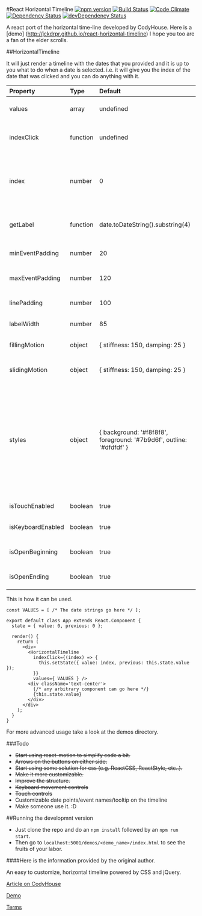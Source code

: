 #React Horizontal Timeline
[![npm version](https://badge.fury.io/js/react-horizontal-timeline.svg)](https://badge.fury.io/js/react-horizontal-timeline)
[![Build Status](https://travis-ci.org/jckdrpr/react-horizontal-timeline.svg?branch=master)](https://travis-ci.org/jckdrpr/react-horizontal-timeline)
[![Code Climate](https://codeclimate.com/github/jckdrpr/react-horizontal-timeline/badges/gpa.svg)](https://codeclimate.com/github/jckdrpr/react-horizontal-timeline)
[![Dependency Status](https://david-dm.org/jckdrpr/react-horizontal-timeline.svg)](https://david-dm.org/jckdrpr/react-horizontal-timeline)
[![devDependency Status](https://david-dm.org/jckdrpr/react-horizontal-timeline/dev-status.svg)](https://david-dm.org/jckdrpr/react-horizontal-timeline#info=devDependencies)

A react port of the horizontal time-line developed by CodyHouse.
Here is a [demo] (http://jckdrpr.github.io/react-horizontal-timeline) I hope you too are a fan of the elder scrolls.

##HorizontalTimeline

It will just render a timeline with the dates that you provided and it is up to you what to do when a date is selected. i.e. it will give you the index of the date that was clicked and you can do anything with it.

Property	         |	Type   	     |	Default	                      |	Description
:------------------|:--------------|:-------------------------------|:--------------------------------
 values            | array         | undefined                      | **sorted** array of dates (format:**mm/dd/yyyy**) (**required**)
 indexClick        | function      | undefined                      | function that takes the index of the array as argument (**required**)
 index             | number        | 0                              | the index of the selected date (useful if you want to control the selected date from outside like in case of react-swipeable-views)
 getLabel          | function      | date.toDateString().substring(4) |  A function to calculate the label of the event based on the date of the event
 minEventPadding   | number        | 20                             | The minimum padding between two event labels
 maxEventPadding   | number        | 120                            | The maximum padding between two event labels
 linePadding       | number        | 100                            | Padding used at the start and end of the timeline
 labelWidth        | number        | 85                             | The width of an individual label
 fillingMotion     | object        |{ stiffness: 150, damping: 25 } | Sets the animation style of how filling motion will look
 slidingMotion     | object        |{ stiffness: 150, damping: 25 } | Sets the animation style of how sliding motion will look
 styles            | object        |{ background: '#f8f8f8', foreground: '#7b9d6f', outline: '#dfdfdf' } | object containing the styles for the timeline currently outline (the color of the boundaries of the timeline and the buttons on it's either side), foreground (the filling color, active color) and background (the background color of your page) colors of the timeline can be changed.
 isTouchEnabled    | boolean       | true                           | Enable touch events (swipe left, right)
 isKeyboardEnabled | boolean       | true                           | Enable keyboard events (up, down, left, right)
 isOpenBeginning   | boolean       | true                           | Show the beginning of the timeline as open ended
 isOpenEnding      | boolean       | true                           | Show the ending of the timeline as open ended

This is how it can be used.

```
const VALUES = [ /* The date strings go here */ ];

export default class App extends React.Component {
  state = { value: 0, previous: 0 };

  render() {
    return (
      <div>
        <HorizontalTimeline
          indexClick={(index) => {
            this.setState({ value: index, previous: this.state.value });
          }}
          values={ VALUES } />
        <div className='text-center'>
          {/* any arbitrary component can go here */}    
          {this.state.value}
        </div>
      </div>
    );
  }
}

```
For more advanced usage take a look at the demos directory.

###Todo
- ~~Start using react-motion to simplify code a bit.~~
- ~~Arrows on the buttons on either side.~~
- ~~Start using some solution for css (e.g. ReactCSS, ReactStyle, etc..).~~
- ~~Make it more customizable.~~
- ~~Improve the structure.~~
- ~~Keyboard movement controls~~
- ~~Touch controls~~
- Customizable date points/event names/tooltip on the timeline
- Make someone use it. :D

##Running the developmnt version
- Just clone the repo and do an ```npm install``` followed by an ```npm run start```.
- Then go to ```localhost:5001/demos/<demo_name>/index.html``` to see the fruits of your labor.

####Here is the information provided by the original author.

An easy to customize, horizontal timeline powered by CSS and jQuery.

[Article on CodyHouse](http://codyhouse.co/gem/horizontal-timeline/)

[Demo](https://codyhouse.co/demo/horizontal-timeline/index.html)

[Terms](http://codyhouse.co/terms/)
